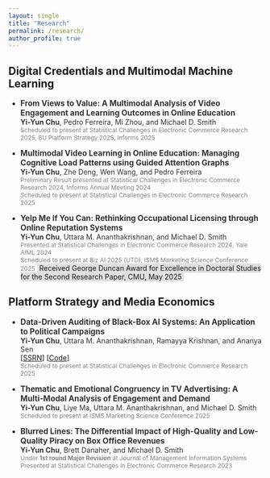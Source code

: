 ```yaml
---
layout: single
title: "Research"
permalink: /research/
author_profile: true
---
```


## Digital Credentials and Multimodal Machine Learning

- <span style="color:#333333; font-size:1.1em;">**From Views to Value: A Multimodal Analysis of Video Engagement and Learning Outcomes in Online Education** </span> <br/>
  <span style="color:#333333; font-size:1em;">**Yi-Yun Chu**, Pedro Ferreira, Mi Zhou, and Michael D. Smith </span> <br>
  <span style="color:gray; font-size:0.85em;">Scheduled to present at Statistical Challenges in Electronic Commerce Research 2025, BU Platform Strategy 2025, Informs 2025 </span>

- <span style="color:#333333; font-size:1.1em;">**Multimodal Video Learning in Online Education: Managing Cognitive Load Patterns using Guided Attention Graphs**</span> <br/>
  <span style="color:#333333; font-size:1em;">**Yi-Yun Chu**, Zhe Deng, Wen Wang, and Pedro Ferreira</span><br/>
  <span style="color:gray; font-size:0.85em;">Preliminary Result presented at Statistical Challenges in Electronic Commerce Research 2024, Informs Annual Meeting 2024 <br>
  Scheduled to present at Statistical Challenges in Electronic Commerce Research 2025</span>

- <span style="color:#333333; font-size:1.1em;">**Yelp Me If You Can: Rethinking Occupational Licensing through Online Reputation Systems** </span><br/>
  <span style="color:#333333; font-size:1em;">**Yi-Yun Chu**, Uttara M. Ananthakrishnan, and Michael D. Smith </span><br/>
  <span style="color:gray; font-size:0.85em;">Presented at Statistical Challenges in Electronic Commerce Research 2024, Yale AIML 2024 <br/>
  Scheduled to present at Biz AI 2025 (UTD), ISMS Marketing Science Conference 2025</span>
  <span style="background-color:#e0e0e0; padding:0.1em 0.3em;">
    Received George Duncan Award for Excellence in Doctoral Studies for the Second Research Paper, CMU, May 2025
  </span>

## Platform Strategy and Media Economics

- <span style="color:#333333; font-size:1.1em;">**Data-Driven Auditing of Black-Box AI Systems: An Application to Political Campaigns** </span><br/>
  <span style="color:#333333; font-size:1em;">**Yi-Yun Chu**, Uttara M. Ananthakrishnan, Ramayya Krishnan, and Ananya Sen </span> <br/>
  [[SSRN](https://papers.ssrn.com/sol3/papers.cfm?abstract_id=5057627)] [[Code](https://github.com/yiyun-chu/PoliticalMessagingAnalysis)]  <br/>
  <span style="color:gray; font-size:0.85em;">Scheduled to present at Statistical Challenges in Electronic Commerce Research 2025 </span>

- <span style="color:#333333; font-size:1.1em;">**Thematic and Emotional Congruency in TV Advertising: A Multi-Modal Analysis of Engagement and Demand** </span><br/>
  <span style="color:#333333; font-size:1em;">**Yi-Yun Chu**, Liye Ma, Uttara M. Ananthakrishnan, and Michael D. Smith </span><br/>
  <span style="color:gray; font-size:0.85em;">Scheduled to present at ISMS Marketing Science Conference 2025</span>

- <span style="color:#333333; font-size:1.1em;">**Blurred Lines: The Differential Impact of High-Quality and Low-Quality Piracy on Box Office Revenues** </span><br/>
  <span style="color:#333333; font-size:1em;">**Yi-Yun Chu**, Brett Danaher, and Michael D. Smith </span> <br/>
  <span style="color:gray; font-size:0.85em;">Under <strong>1st round Major Revision</strong> at Journal of Management Information Systems <br/>
  Presented at Statistical Challenges in Electronic Commerce Research 2023</span>


